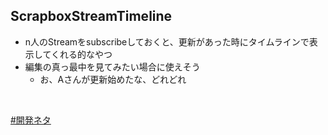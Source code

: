 ## ScrapboxStreamTimeline
- n人のStreamをsubscribeしておくと、更新があった時にタイムラインで表示してくれる的なやつ
- 編集の真っ最中を見てみたい場合に使えそう
    - お、Aさんが更新始めたな、どれどれ

<br>

[#開発ネタ](開発ネタ.md)

<br>

